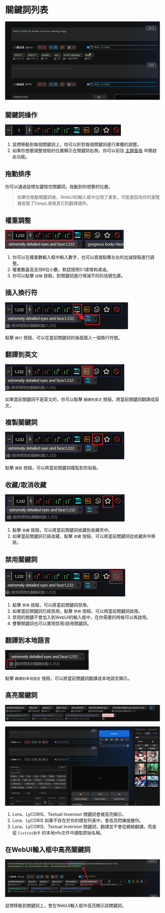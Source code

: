 # 關鍵詞列表

![](../assets/images/demo.quick_adjust.gif)

## 關鍵詞操作

![](../assets/images/ListOfKeywords/btns.png)

1. 鼠標移動到每個關鍵詞上，你可以針對每個關鍵詞進行單獨的調整。
2. 如果你想要調整按鈕的位置顯示在關鍵詞右側，你可以前往 [主題風格](/zh-TW/ThemeStyle.md#主題風格) 中開啟此功能。

## 拖動排序

你可以通過鼠標左鍵按住關鍵詞，拖動到你想要的位置。

> 如果你拖動關鍵詞後，WebUI的輸入框中出現了重影，可能是因為你的瀏覽器安裝了DeepL或者其它的翻譯插件。

## 權重調整

![](../assets/images/ListOfKeywords/weight.png)

1. 你可以在權重數輸入框中輸入數字，也可以直接點擊左右的加減按鈕進行調整。
2. 權重數最高支持6位小數，默認按照0.1递增和递减。
3. 你可以點擊 `括號` 按鈕，對關鍵詞進行增減不同的括號包裹。

## 插入換行符

![](../assets/images/ListOfKeywords/wrap.png)

點擊 `換行` 按鈕，可以在當前關鍵詞的後面插入一個換行符號。

## 翻譯到英文

![](../assets/images/ListOfKeywords/english.png)

如果當前關鍵詞不是英文的，你可以點擊 `翻譯到英文` 按鈕，將當前關鍵詞翻譯成英文。

## 複製關鍵詞

![](../assets/images/ListOfKeywords/copy.png)

點擊 `複製` 按鈕，可以將當前關鍵詞複製到剪貼板。

## 收藏/取消收藏

![](../assets/images/ListOfKeywords/favorite.png)

1. 點擊 `收藏` 按鈕，可以將當前關鍵詞收藏到收藏夾中。
2. 如果當前關鍵詞已經收藏，點擊 `收藏` 按鈕，可以將當前關鍵詞從收藏夾中移除。

## 禁用關鍵詞

![](../assets/images/ListOfKeywords/disable.png)

1. 點擊 `禁用` 按鈕，可以將當前關鍵詞禁用。
2. 如果當前關鍵詞已經禁用，點擊 `禁用` 按鈕，可以將當前關鍵詞啟用。
3. 禁用的關鍵不會加入到WebUI的輸入框中，在你需要的時候可以再啟用。
4. 雙擊關鍵詞也可以實現禁用/啟用關鍵詞。

## 翻譯到本地語言

![](../assets/images/ListOfKeywords/local_language.png)

點擊 `翻譯到本地語言` 按鈕，可以將當前關鍵詞翻譯成本地語言顯示。

## 高亮關鍵詞

![](../assets/images/ListOfKeywords/highlight.png)

![](../assets/images/demo.keyword_detection.gif)

1. Lora、LyCORIS、Textual Inversion 關鍵詞會被高亮顯示。
2. Lora、LyCORIS 如果不存在於你的模型列表中，會高亮閃爍提醒你。
3. Lora、LyCORIS、Textual Inversion 關鍵詞，翻譯並不會從網絡翻譯。而是從 `Civitai助手` 的本地nfo文件中讀取原始名稱。

## 在WebUI輸入框中高亮關鍵詞

![](../assets/images/ListOfKeywords/highlight_input.png)

鼠標移動到關鍵詞上，會在WebUI輸入框中高亮顯示該關鍵詞。
